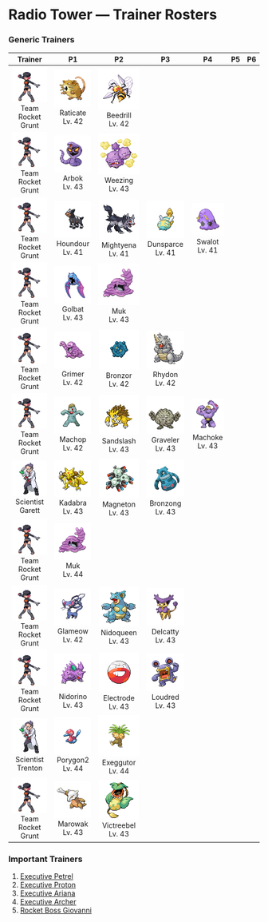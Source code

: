 # Radio Tower — Trainer Rosters

### Generic Trainers

| Trainer | P1 | P2 | P3 | P4 | P5 | P6 |
|:-------:|:--:|:--:|:--:|:--:|:--:|:--:|
| ![Team Rocket Grunt](../../assets/trainers/rocket_grunt.png "Team Rocket Grunt")<br>Team Rocket Grunt | ![Raticate](../../assets/sprites/raticate/front.gif "Gnaws on anything with its tough fangs. It can even topple concrete buildings by gnawing on them.")<br>Raticate<br>Lv. 42 | ![Beedrill](../../assets/sprites/beedrill/front.gif "It can take down any opponent with its powerful poison stingers. It sometimes attacks in swarms.")<br>Beedrill<br>Lv. 42 |
| ![Team Rocket Grunt](../../assets/trainers/rocket_grunt.png "Team Rocket Grunt")<br>Team Rocket Grunt | ![Arbok](../../assets/sprites/arbok/front.gif "Transfixing prey with the face-like pattern on its belly, it binds and poisons the frightened victim.")<br>Arbok<br>Lv. 43 | ![Weezing](../../assets/sprites/weezing/front.gif "If one of the twin KOFFING inflates, the other one deflates. It constantly mixes its poisonous gases.")<br>Weezing<br>Lv. 43 |
| ![Team Rocket Grunt](../../assets/trainers/rocket_grunt.png "Team Rocket Grunt")<br>Team Rocket Grunt | ![Houndour](../../assets/sprites/houndour/front.gif "It uses different kinds of cries for communicating with others of its kind and for pursuing its prey.")<br>Houndour<br>Lv. 41 | ![Mightyena](../../assets/sprites/mightyena/front.gif "It chases down prey in a pack of around ten. They defeat foes with perfectly coordinated teamwork.")<br>Mightyena<br>Lv. 41 | ![Dunsparce](../../assets/sprites/dunsparce/front.gif "When spotted, this Pokémon escapes backward by furiously boring into the ground with its tail.")<br>Dunsparce<br>Lv. 41 | ![Swalot](../../assets/sprites/swalot/front.gif "It gulps anything that fits in its mouth. Its special enzymes can dissolve anything.")<br>Swalot<br>Lv. 41 |
| ![Team Rocket Grunt](../../assets/trainers/rocket_grunt.png "Team Rocket Grunt")<br>Team Rocket Grunt | ![Golbat](../../assets/sprites/golbat/front.gif "However hard its victim’s hide may be, it punctures with sharp fangs and gorges itself with blood.")<br>Golbat<br>Lv. 43 | ![Muk](../../assets/sprites/muk/front.gif "They love to gather in smelly areas where sludge accumulates, making the stench around them worse.")<br>Muk<br>Lv. 43 |
| ![Team Rocket Grunt](../../assets/trainers/rocket_grunt.png "Team Rocket Grunt")<br>Team Rocket Grunt | ![Grimer](../../assets/sprites/grimer/front.gif "As it moves, it loses bits of its body, from which new GRIMER emerge. This worsens the stench around it.")<br>Grimer<br>Lv. 42 | ![Bronzor](../../assets/sprites/bronzor/front.gif "Ancient people believed that the pattern on BRONZOR’s back contained a mysterious power.")<br>Bronzor<br>Lv. 42 | ![Rhydon](../../assets/sprites/rhydon/front.gif "Its rugged hide protects it from even the heat of lava. However, the hide also makes it insensitive.")<br>Rhydon<br>Lv. 42 |
| ![Team Rocket Grunt](../../assets/trainers/rocket_grunt.png "Team Rocket Grunt")<br>Team Rocket Grunt | ![Machop](../../assets/sprites/machop/front.gif "Always brimming with power, it passes time by lifting boulders. Doing so makes it even stronger.")<br>Machop<br>Lv. 42 | ![Sandslash](../../assets/sprites/sandslash/front.gif "In an attempt to hide itself, it will run around at top speed to kick up a blinding dust storm.")<br>Sandslash<br>Lv. 43 | ![Graveler](../../assets/sprites/graveler/front.gif "With a free and uncaring nature, it doesn’t mind if pieces break off while it rolls down mountains.")<br>Graveler<br>Lv. 43 | ![Machoke](../../assets/sprites/machoke/front.gif "It always goes at its full power, but this very tough and durable Pokémon never gets tired.")<br>Machoke<br>Lv. 43 |
| ![Scientist Garett](../../assets/trainers/scientist.png "Scientist Garett")<br>Scientist Garett | ![Kadabra](../../assets/sprites/kadabra/front.gif "It possesses strong spiritual power. The more danger it faces, the stronger its psychic power.")<br>Kadabra<br>Lv. 43 | ![Magneton](../../assets/sprites/magneton/front.gif "Three MAGNEMITE are linked by a strong magnetic force. Earaches will occur if you get too close.")<br>Magneton<br>Lv. 43 | ![Bronzong](../../assets/sprites/bronzong/front.gif "Ancient people believed that petitioning BRONZONG for rain was the way to make crops grow.")<br>Bronzong<br>Lv. 43 |
| ![Team Rocket Grunt](../../assets/trainers/rocket_grunt.png "Team Rocket Grunt")<br>Team Rocket Grunt | ![Muk](../../assets/sprites/muk/front.gif "They love to gather in smelly areas where sludge accumulates, making the stench around them worse.")<br>Muk<br>Lv. 44 |
| ![Team Rocket Grunt](../../assets/trainers/rocket_grunt.png "Team Rocket Grunt")<br>Team Rocket Grunt | ![Glameow](../../assets/sprites/glameow/front.gif "When it’s happy, GLAMEOW demonstrates beautiful movements of its tail, like a dancing ribbon.")<br>Glameow<br>Lv. 42 | ![Nidoqueen](../../assets/sprites/nidoqueen/front.gif "Its body is covered with needle-like scales. It never shows signs of shrinking from any attack.")<br>Nidoqueen<br>Lv. 43 | ![Delcatty](../../assets/sprites/delcatty/front.gif "It dislikes dirty places. It often searches for a comfortable place in which to groom itself.")<br>Delcatty<br>Lv. 43 |
| ![Team Rocket Grunt](../../assets/trainers/rocket_grunt.png "Team Rocket Grunt")<br>Team Rocket Grunt | ![Nidorino](../../assets/sprites/nidorino/front.gif "It raises its big ears to check its surroundings. If it senses anything, it attacks immediately.")<br>Nidorino<br>Lv. 43 | ![Electrode](../../assets/sprites/electrode/front.gif "It is dangerous. If it has too much electricity and has nothing to do, it amuses itself by exploding.")<br>Electrode<br>Lv. 43 | ![Loudred](../../assets/sprites/loudred/front.gif "It shouts loudly by inhaling air, and then uses its well-developed stomach muscles to exhale.")<br>Loudred<br>Lv. 43 |
| ![Scientist Trenton](../../assets/trainers/scientist.png "Scientist Trenton")<br>Scientist Trenton | ![Porygon2](../../assets/sprites/porygon2/front.gif "This upgraded version of PORYGON is designed for space exploration. It can’t fly, however.")<br>Porygon2<br>Lv. 44 | ![Exeggutor](../../assets/sprites/exeggutor/front.gif "Its three heads think independently. However, they are friendly and never appear to squabble.")<br>Exeggutor<br>Lv. 44 |
| ![Team Rocket Grunt](../../assets/trainers/rocket_grunt.png "Team Rocket Grunt")<br>Team Rocket Grunt | ![Marowak](../../assets/sprites/marowak/front.gif "It has been seen pounding boulders with the bone it carries in order to tap out messages to others.")<br>Marowak<br>Lv. 43 | ![Victreebel](../../assets/sprites/victreebel/front.gif "Acid that has dissolved many prey becomes sweeter, making it even more effective at attracting prey.")<br>Victreebel<br>Lv. 43 |


### Important Trainers

1. [Executive Petrel](important_trainers.md#executive-petrel)
1. [Executive Proton](important_trainers.md#executive-proton)
1. [Executive Ariana](important_trainers.md#executive-ariana)
1. [Executive Archer](important_trainers.md#executive-archer)
1. [Rocket Boss Giovanni](important_trainers.md#rocket-boss-giovanni)
